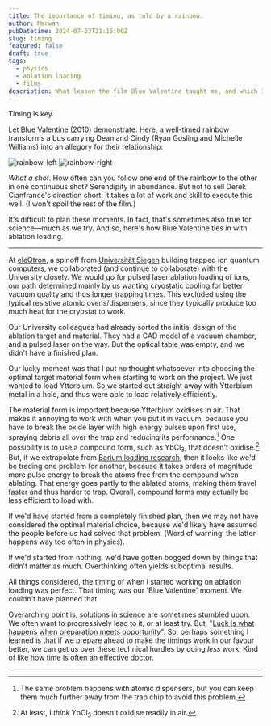 ```yaml
---
title: The importance of timing, as told by a rainbow.
author: Marwan
pubDatetime: 2024-07-23T21:15:00Z
slug: timing
featured: false
draft: true
tags:
  - physics
  - ablation loading
  - films
description: What lesson the film Blue Valentine taught me, and which I applied to ablation loading of trapped ions for quantum computers.
---
```


Timing is key.

Let [Blue Valentine (2010)](https://www.imdb.com/title/tt1120985/) demonstrate. Here, a well-timed rainbow transforms a bus carrying Dean and Cindy (Ryan Gosling and Michelle Williams) into an allegory for their relationship:

![rainbow-left](assets/images/timing/rainbow-left.png)
![rainbow-right](assets/images/timing/rainbow-right.png)

_What a shot._ How often can you follow one end of the rainbow to the other in one continuous shot? Serendipity in abundance. But not to sell Derek Cianfrance's direction short: it takes a lot of work and skill to execute this well. (I won't spoil the rest of the film.)

It's difficult to plan these moments. In fact, that's sometimes also true for science—much as we try. And so, here's how Blue Valentine ties in with ablation loading.

---

At [eleQtron](https://eleqtron.com/), a spinoff from [Universität Siegen](https://www.physik.uni-siegen.de/quantenoptik/index.xml.en?lang=en) building trapped ion quantum computers, we collaborated (and continue to collaborate) with the University closely. We would go for pulsed laser ablation loading of ions, our path determined mainly by us wanting cryostatic cooling for better vacuum quality and thus longer trapping times. This excluded using the typical resistive atomic ovens/dispensers, since they typically produce too much heat for the cryostat to work.

Our University colleagues had already sorted the initial design of the ablation target and material. They had a CAD model of a vacuum chamber, and a pulsed laser on the way. But the optical table was empty, and we didn't have a finished plan.

Our lucky moment was that I put no thought whatsoever into choosing the optimal target material form when starting to work on the project. We just wanted to load Ytterbium. So we started out straight away with Ytterbium metal in a hole, and thus were able to load relatively efficiently.

The material form is important because Ytterbium oxidises in air. That makes it annoying to work with when you put it in vacuum, because you have to break the oxide layer with high energy pulses upon first use, spraying debris all over the trap and reducing its performance.[^1] One possibility is to use a compound form, such as YbCl<sub>3</sub>, that doesn't oxidise.[^2] But, if we extrapolate from [Barium loading research](https://doi.org/10.1063/5.0149778), then it looks like we'd be trading one problem for another, because it takes orders of magnitude more pulse energy to break the atoms free from the compound when ablating. That energy goes partly to the ablated atoms, making them travel faster and thus harder to trap. Overall, compound forms may actually be less efficient to load with.

If we'd have started from a completely finished plan, then we may not have considered the optimal material choice, because we'd likely have assumed the people before us had solved that problem. (Word of warning: the latter happens way too often in physics).

If we'd started from nothing, we'd have gotten bogged down by things that didn't matter as much. Overthinking often yields suboptimal results.

All things considered, the timing of when I started working on ablation loading was perfect. That timing was our 'Blue Valentine' moment. We couldn't have planned that.

Overarching point is, solutions in science are sometimes stumbled upon. We often want to progressively lead to it, or at least try. But, "[Luck is what happens when preparation meets opportunity](https://en.wikiquote.org/wiki/Seneca_the_Younger#Disputed)". So, perhaps something I learned is that if we prepare ahead to make the timings work in our favour better, we can get us over these technical hurdles by doing _less_ work. Kind of like how time is often an effective doctor.

---

[^1]: The same problem happens with atomic dispensers, but you can keep them much further away from the trap chip to avoid this problem.
[^2]: At least, I _think_ YbCl<sub>3</sub> doesn't oxidise readily in air.
